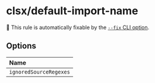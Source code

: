 # clsx/default-import-name

🔧 This rule is automatically fixable by the [`--fix` CLI option](https://eslint.org/docs/latest/user-guide/command-line-interface#--fix).

<!-- end auto-generated rule header -->

## Options

<!-- begin auto-generated rule options list -->

| Name                      |
| :------------------------ |
| `ignoredSourceRegexes` |

<!-- end auto-generated rule options list -->
